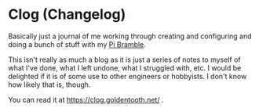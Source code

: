 # Clog (Changelog)

Basically just a journal of me working through creating and configuring and doing a bunch of stuff with my [Pi Bramble](https://goldentooth.net).

This isn't really as much a blog as it is just a series of notes to myself of what I've done, what I left undone, what I struggled with, etc. I would be delighted if it is of some use to other engineers or hobbyists. I don't know how likely that is, though.

You can read it at https://clog.goldentooth.net/ .
